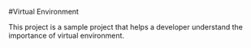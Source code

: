 #Virtual Environment

This project is a sample project that helps a developer understand the importance of virtual environment.
